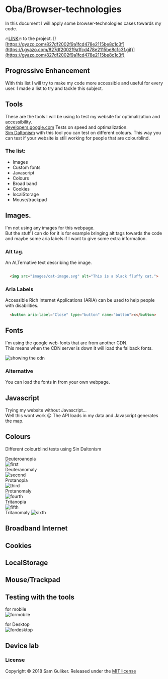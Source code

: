 # Oba/Browser-technologies
In this document I will apply some browser-technologies cases
towards my code.  

:fire:[LINK](https://sam-guliker.github.io/oba/):fire: to the project.
[![https://gyazo.com/827df2002f9a1fcd478e2115be8c1c3f](https://i.gyazo.com/827df2002f9a1fcd478e2115be8c1c3f.gif)](https://gyazo.com/827df2002f9a1fcd478e2115be8c1c3f)  

## Progressive Enhancement
With this list I will try to make my code more accessible and useful for every user.  I made a list to try and tackle this subject.

## Tools
These are the tools I will be using to test my website for optimalization and accessibility.  
[developers.google.com](https://developers.google.com/speed/docs/insights/about?hl=en-US&utm_source=PSI&utm_medium=incoming-link&utm_campaign=PSI) Tests on speed and optimalization.  
[Sim Daltonism](https://itunes.apple.com/us/app/sim-daltonism/id693112260?mt=12) with this tool you can test on different colours.  This way you can test if your website is still working for people that are colourblind.  

### The list:
* Images
* Custom fonts
* Javascript
* Colours
* Broad band
* Cookies
* localStorage
* Mouse/trackpad

## Images.
I'm not using any images for this webpage.    
But the stuff I can do for it is for example bringing  alt tags towards the code and maybe some aria labels if  I want to give some extra information.  

### Alt tag.
An ALTernative text describing the image.

```HTML

  <img src="images/cat-image.svg" alt="This is a black fluffy cat.">

```

### Aria Labels
Accessible Rich Internet Applications (ARIA) can be used to help people with disabilities.


```HTML
  <button aria-label="Close" type="button" name="button">x</button>
```

## Fonts
I'm using the google web-fonts that are from another CDN.  
This means when the CDN server is down it will load the fallback fonts.  

![showing the cdn](images/webfonts.png)

### Alternative
You can load the fonts in from your own webpage.  

## Javascript
Trying my website without Javascript...  
Well this wont work :pensive:  The API loads in my data
and Javascript generates the map.

## Colours
Different colourblind tests using Sin Daltonism  

Deuteroanopia  
![first](images/1.png)  
Deuteranomaly  
![second](images/2.png)  
Protanopia  
![third](images/3.png)  
Protanomaly  
![fourth](images/4.png)  
Tritanopia  
![fifth](images/5.png)  
Tritanomaly
![sixth](images/6.png)  

## Broadband Internet

## Cookies

## LocalStorage

## Mouse/Trackpad

## Testing with the tools
for mobile  
![formobile](images/mobiletest.png)

for Desktop  
![fordesktop](images/desktoptest.png)

## Device lab

### License
Copyright © 2018 Sam Guliker. Released under the [MIT license](https://opensource.org/licenses/MIT)
